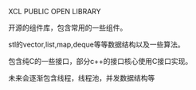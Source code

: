 XCL PUBLIC OPEN LIBRARY

开源的组件库，包含常用的一些组件。

stl的vector,list,map,deque等等数据结构以及一些算法。

包含纯C的一些接口，部分c++的接口核心使用C接口实现。

未来会逐渐包含线程，线程池，并发数据结构等